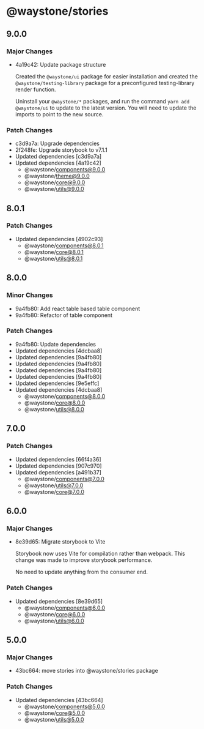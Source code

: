 # @waystone/stories

## 9.0.0

### Major Changes

- 4a19c42: Update package structure

  Created the `@waystone/ui` package for easier installation and created the `@waystone/testing-library`
  package for a preconfigured testing-library render function.

  Uninstall your `@waystone/*` packages, and run the command `yarn add @waystone/ui`
  to update to the latest version. You will need to update the imports to point
  to the new source.

### Patch Changes

- c3d9a7a: Upgrade dependencies
- 2f248fe: Upgrade storybook to v7.1.1
- Updated dependencies [c3d9a7a]
- Updated dependencies [4a19c42]
  - @waystone/components@9.0.0
  - @waystone/theme@9.0.0
  - @waystone/core@9.0.0
  - @waystone/utils@9.0.0

## 8.0.1

### Patch Changes

- Updated dependencies [4902c93]
  - @waystone/components@8.0.1
  - @waystone/core@8.0.1
  - @waystone/utils@8.0.1

## 8.0.0

### Minor Changes

- 9a4fb80: Add react table based table component
- 9a4fb80: Refactor of table component

### Patch Changes

- 9a4fb80: Update dependencies
- Updated dependencies [4dcbaa8]
- Updated dependencies [9a4fb80]
- Updated dependencies [9a4fb80]
- Updated dependencies [9a4fb80]
- Updated dependencies [9a4fb80]
- Updated dependencies [9e5effc]
- Updated dependencies [4dcbaa8]
  - @waystone/components@8.0.0
  - @waystone/core@8.0.0
  - @waystone/utils@8.0.0

## 7.0.0

### Patch Changes

- Updated dependencies [66f4a36]
- Updated dependencies [907c970]
- Updated dependencies [a491b37]
  - @waystone/components@7.0.0
  - @waystone/utils@7.0.0
  - @waystone/core@7.0.0

## 6.0.0

### Major Changes

- 8e39d65: Migrate storybook to Vite

  Storybook now uses Vite for compilation rather than webpack. This change was
  made to improve storybook performance.

  No need to update anything from the consumer end.

### Patch Changes

- Updated dependencies [8e39d65]
  - @waystone/components@6.0.0
  - @waystone/core@6.0.0
  - @waystone/utils@6.0.0

## 5.0.0

### Major Changes

- 43bc664: move stories into @waystone/stories package

### Patch Changes

- Updated dependencies [43bc664]
  - @waystone/components@5.0.0
  - @waystone/core@5.0.0
  - @waystone/utils@5.0.0
